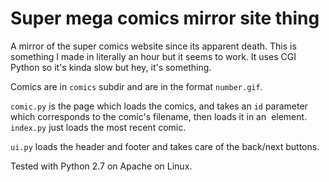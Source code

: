 # Super mega comics mirror site thing

A mirror of the super comics website since its apparent death. This is something I made in literally an hour but it seems to work. It uses CGI Python so it's kinda slow but hey, it's something.

Comics are in `comics` subdir and are in the format `number.gif`.

`comic.py` is the page which loads the comics, and takes an `id` parameter which corresponds to the comic's filename, then loads it in an <img> element. `index.py` just loads the most recent comic.

`ui.py` loads the header and footer and takes care of the back/next buttons.

Tested with Python 2.7 on Apache on Linux.